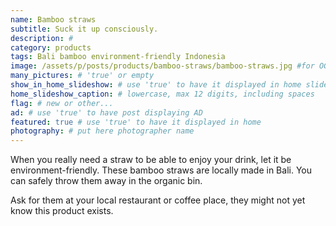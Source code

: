 ```yaml
---
name: Bamboo straws
subtitle: Suck it up consciously.
description: #
category: products
tags: Bali bamboo environment-friendly Indonesia
image: /assets/p/posts/products/bamboo-straws/bamboo-straws.jpg #for OG and twitter cards
many_pictures: # 'true' or empty
show_in_home_slideshow: # use 'true' to have it displayed in home slideshow
home_slideshow_caption: # lowercase, max 12 digits, including spaces
flag: # new or other...
ad: # use 'true' to have post displaying AD
featured: true # use 'true' to have it displayed in home
photography: # put here photographer name
---
```

When you really need a straw to be able to enjoy your drink, let it be environment-friendly. These bamboo straws are locally made in Bali. You can safely throw them away in the organic bin.

Ask for them at your local restaurant or coffee place, they might not yet know this product exists.
